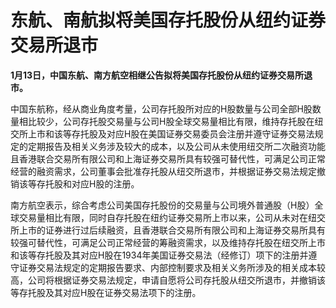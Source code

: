 # 东航、南航拟将美国存托股份从纽约证券交易所退市

**1月13日，中国东航、南方航空相继公告拟将美国存托股份从纽约证券交易所退市。**

中国东航称，经从商业角度考量，公司存托股所对应的H股数量与公司全部H股数量相比较少，公司存托股交易量与公司H股全球交易量相比有限，维持存托股在纽交所上市和该等存托股及对应H股在美国证券交易委员会注册并遵守证券交易法规定的定期报告及相关义务涉及较大的成本，以及公司从未使用纽交所二次融资功能且香港联合交易所有限公司和上海证券交易所具有较强可替代性，可满足公司正常经营的融资需求，公司董事会批准存托股从纽交所退市，并根据证券交易法规定撤销该等存托股和对应H股的注册。

南方航空表示，综合考虑公司美国存托股份的交易量与公司境外普通股（H股）全球交易量相比有限，同时自存托股在纽约证券交易所上市以来，公司从未对在纽交所上市的证券进行过后续融资，且香港联合交易所有限公司和上海证券交易所具有较强可替代性，可满足公司正常经营的筹融资需求，以及维持存托股在纽交所上市和该等存托股及其对应H股在1934年美国证券交易法（经修订）项下的注册并遵守证券交易法规定的定期报告要求、内部控制要求及相关义务所涉及的相关成本较高，公司将根据证券交易法规定，申请自愿将公司存托股从纽交所退市，并撤销该等存托股及其对应H股在证券交易法项下的注册。

